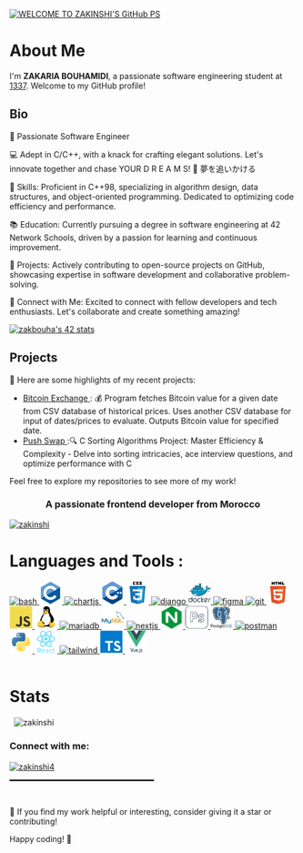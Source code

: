 [![WELCOME TO ZAKINSHI'S GitHub PS](https://readme-typing-svg.demolab.com/?lines=WELCOME+TO+ZAKINSHI'S+GitHub+SP;STUDENT+AT+1337school+\(42+NETWORK\))](https://git.io/typing-svg)

[//]: # (This may be the most platform independent comment)

# About Me
I'm **ZAKARIA BOUHAMIDI**, a passionate software engineering student at [1337](https://1337.ma/en/). Welcome to my GitHub profile!

## Bio

🚀 Passionate Software Engineer

💻 Adept in C/C++, with a knack for crafting elegant solutions. Let's innovate together and chase YOUR D R E A M S! 🌟 夢を追いかける

🔧 Skills: Proficient in C++98, specializing in algorithm design, data structures, and object-oriented programming. Dedicated to optimizing code efficiency and performance.

📚 Education: Currently pursuing a degree in software engineering at 42 Network Schools, driven by a passion for learning and continuous improvement.

🔗 Projects: Actively contributing to open-source projects on GitHub, showcasing expertise in software development and collaborative problem-solving.

💬 Connect with Me: Excited to connect with fellow developers and tech enthusiasts. Let's collaborate and create something amazing!


[![zakbouha's 42 stats](https://badge.mediaplus.ma/landscapes/zakbouha)](https://github.com/oakoudad/badge42)


## Projects

🚀 Here are some highlights of my recent projects:

- [ Bitcoin Exchange ](https://github.com/zakinshi/CPP_PARSING): 💰 Program fetches Bitcoin value for a given date from CSV database of historical prices. Uses another CSV database for input of dates/prices to evaluate. Outputs Bitcoin value for specified date.
- [ Push Swap ](https://github.com/zakinshi/Push_swap):🔍 C Sorting Algorithms Project: Master Efficiency & Complexity - Delve into sorting intricacies, ace interview questions, and optimize performance with C

Feel free to explore my repositories to see more of my work!

<h3 align="center">A passionate frontend developer from Morocco</h3>

<p align="left">
    <a href="https://github.com/ryo-ma/github-profile-trophy">
        <img src="https://github-profile-trophy.vercel.app/?username=zakinshi" alt="zakinshi" />
    </a>
</p>

<h1 align="left">Languages and Tools :</h1>
<div align="left">
    <a href="https://www.gnu.org/software/bash/" target="_blank" rel="noreferrer">
        <img src="https://www.vectorlogo.zone/logos/gnu_bash/gnu_bash-icon.svg" alt="bash" width="40" height="40"/>
    </a>
    <a href="https://www.cprogramming.com/" target="_blank" rel="noreferrer">
        <img src="https://raw.githubusercontent.com/devicons/devicon/master/icons/c/c-original.svg" alt="c" width="40" height="40"/>
    </a>
    <a href="https://www.chartjs.org" target="_blank" rel="noreferrer">
        <img src="https://www.chartjs.org/media/logo-title.svg" alt="chartjs" width="40" height="40"/>
    </a>
    <a href="https://www.w3schools.com/cpp/" target="_blank" rel="noreferrer">
        <img src="https://raw.githubusercontent.com/devicons/devicon/master/icons/cplusplus/cplusplus-original.svg" alt="cplusplus" width="40" height="40"/>
    </a>
    <a href="https://www.w3schools.com/css/" target="_blank" rel="noreferrer">
        <img src="https://raw.githubusercontent.com/devicons/devicon/master/icons/css3/css3-original-wordmark.svg" alt="css3" width="40" height="40"/>
    </a>
    <a href="https://www.djangoproject.com/" target="_blank" rel="noreferrer">
        <img src="https://cdn.worldvectorlogo.com/logos/django.svg" alt="django" width="40" height="40"/>
    </a>
    <a href="https://www.docker.com/" target="_blank" rel="noreferrer">
        <img src="https://raw.githubusercontent.com/devicons/devicon/master/icons/docker/docker-original-wordmark.svg" alt="docker" width="40" height="40"/>
    </a>
    <a href="https://www.figma.com/" target="_blank" rel="noreferrer">
        <img src="https://www.vectorlogo.zone/logos/figma/figma-icon.svg" alt="figma" width="40" height="40"/>
    </a>
    <a href="https://git-scm.com/" target="_blank" rel="noreferrer">
        <img src="https://www.vectorlogo.zone/logos/git-scm/git-scm-icon.svg" alt="git" width="40" height="40"/>
    </a>
    <a href="https://www.w3.org/html/" target="_blank" rel="noreferrer">
        <img src="https://raw.githubusercontent.com/devicons/devicon/master/icons/html5/html5-original-wordmark.svg" alt="html5" width="40" height="40"/>
    </a>
    <a href="https://developer.mozilla.org/en-US/docs/Web/JavaScript" target="_blank" rel="noreferrer">
        <img src="https://raw.githubusercontent.com/devicons/devicon/master/icons/javascript/javascript-original.svg" alt="javascript" width="40" height="40"/>
    </a>
    <a href="https://www.linux.org/" target="_blank" rel="noreferrer">
        <img src="https://raw.githubusercontent.com/devicons/devicon/master/icons/linux/linux-original.svg" alt="linux" width="40" height="40"/>
    </a>
    <a href="https://mariadb.org/" target="_blank" rel="noreferrer">
        <img src="https://www.vectorlogo.zone/logos/mariadb/mariadb-icon.svg" alt="mariadb" width="40" height="40"/>
    </a>
    <a href="https://www.mysql.com/" target="_blank" rel="noreferrer">
        <img src="https://raw.githubusercontent.com/devicons/devicon/master/icons/mysql/mysql-original-wordmark.svg" alt="mysql" width="40" height="40"/>
    </a>
    <a href="https://nextjs.org/" target="_blank" rel="noreferrer">
        <img src="https://cdn.worldvectorlogo.com/logos/nextjs-2.svg" alt="nextjs" width="40" height="40"/>
    </a>
    <a href="https://www.nginx.com" target="_blank" rel="noreferrer">
        <img src="https://raw.githubusercontent.com/devicons/devicon/master/icons/nginx/nginx-original.svg" alt="nginx" width="40" height="40"/>
    </a>
    <a href="https://www.photoshop.com/en" target="_blank" rel="noreferrer">
        <img src="https://raw.githubusercontent.com/devicons/devicon/master/icons/photoshop/photoshop-line.svg" alt="photoshop" width="40" height="40"/>
    </a>
    <a href="https://www.postgresql.org" target="_blank" rel="noreferrer">
        <img src="https://raw.githubusercontent.com/devicons/devicon/master/icons/postgresql/postgresql-original-wordmark.svg" alt="postgresql" width="40" height="40"/>
    </a>
    <a href="https://postman.com" target="_blank" rel="noreferrer">
        <img src="https://www.vectorlogo.zone/logos/getpostman/getpostman-icon.svg" alt="postman" width="40" height="40"/>
    </a>
    <a href="https://www.python.org" target="_blank" rel="noreferrer">
        <img src="https://raw.githubusercontent.com/devicons/devicon/master/icons/python/python-original.svg" alt="python" width="40" height="40"/>
    </a>
    <a href="https://reactjs.org/" target="_blank" rel="noreferrer">
        <img src="https://raw.githubusercontent.com/devicons/devicon/master/icons/react/react-original-wordmark.svg" alt="react" width="40" height="40"/>
    </a>
    <a href="https://tailwindcss.com/" target="_blank" rel="noreferrer">
        <img src="https://www.vectorlogo.zone/logos/tailwindcss/tailwindcss-icon.svg" alt="tailwind" width="40" height="40"/>
    </a>
    <a href="https://www.typescriptlang.org/" target="_blank" rel="noreferrer">
        <img src="https://raw.githubusercontent.com/devicons/devicon/master/icons/typescript/typescript-original.svg" alt="typescript" width="40" height="40"/>
    </a>
    <a href="https://vuejs.org/" target="_blank" rel="noreferrer">
        <img src="https://raw.githubusercontent.com/devicons/devicon/master/icons/vuejs/vuejs-original-wordmark.svg" alt="vuejs" width="40" height="40"/>
    </a>

</div>

<br>

<h1>Stats</h1>
<p>
    &nbsp;
    <img align="center" src="https://github-readme-stats.vercel.app/api?username=zakinshi&show_icons=true&locale=en" alt="zakinshi" />
</p>

<h3 align="left">Connect with me:</h3>
<p align="left">
    <a href="https://linkedin.com/in/zakinshi4" target="blank">
        <img align="center" src="https://raw.githubusercontent.com/rahuldkjain/github-profile-readme-generator/master/src/images/icons/Social/linked-in-alt.svg" alt="zakinshi4" height="30" width="40" />
    </a>
</p>

<!-- 
<p>
    <img align="left" src="https://github-readme-stats.vercel.app/api/top-langs?username=zakinshi&show_icons=true&locale=en&layout=compact" alt="zakinshi" />
</p> -->

<hr style="border: 0.5px solid #333; width: 50%;">
<br>

🌟 If you find my work helpful or interesting, consider giving it a star or contributing!

Happy coding! 🚀
